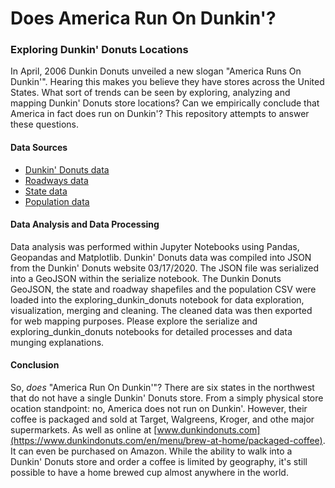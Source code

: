 # Does America Run On Dunkin'?
### Exploring Dunkin' Donuts Locations

In April, 2006 Dunkin Donuts unveiled a new slogan "America Runs On Dunkin'". Hearing this makes you believe they have stores across the United States. What sort of trends can be seen by exploring, analyzing and mapping Dunkin' Donuts store locations? Can we empirically conclude that America in fact does run on Dunkin'? This repository attempts to answer these questions. 

#### Data Sources

* [Dunkin' Donuts data](https://www.kaggle.com/jpbulman/usa-dunkin-donuts-stores?select=dunkinDonuts.json)
* [Roadways data](https://catalog.data.gov/dataset/tiger-line-shapefile-2016-nation-u-s-primary-roads-national-shapefile)
* [State data](https://www.census.gov/geographies/mapping-files/time-series/geo/carto-boundary-file.html)
* [Population data](https://www.census.gov/data/tables/time-series/demo/popest/2010s-state-total.html)

#### Data Analysis and Data Processing

Data analysis was performed within Jupyter Notebooks using Pandas, Geopandas and Matplotlib. Dunkin' Donuts data was compiled into JSON from the Dunkin' Donuts website 03/17/2020. The JSON file was serialized into a GeoJSON within the serialize notebook. The Dunkin Donuts GeoJSON, the state and roadway shapefiles and the population CSV were loaded into the exploring_dunkin_donuts notebook for data exploration, visualization, merging and cleaning. The cleaned data was then exported for web mapping purposes. Please explore the serialize and exploring_dunkin_donuts notebooks for detailed processes and data munging explanations. 

#### Conclusion

So, *does* "America Run On Dunkin'"? There are six states in the northwest that do not have a single Dunkin' Donuts store. From a simply physical store ocation standpoint: no, America does not run on Dunkin'. However, their coffee is packaged and sold at Target, Walgreens, Kroger, and othe major supermarkets. As well as online at [www.dunkindonuts.com](https://www.dunkindonuts.com/en/menu/brew-at-home/packaged-coffee). It can even be purchased on Amazon. While the ability to walk into a Dunkin' Donuts store and order a coffee is limited by geography, it's still possible to have a home brewed cup almost anywhere in the world.  


